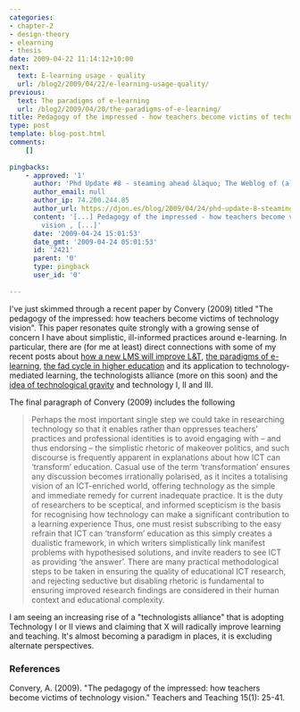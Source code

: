 ```yaml
---
categories:
- chapter-2
- design-theory
- elearning
- thesis
date: 2009-04-22 11:14:12+10:00
next:
  text: E-learning usage - quality
  url: /blog2/2009/04/22/e-learning-usage-quality/
previous:
  text: The paradigms of e-learning
  url: /blog2/2009/04/20/the-paradigms-of-e-learning/
title: Pedagogy of the impressed - how teachers become victims of technology vision
type: post
template: blog-post.html
comments:
    []
    
pingbacks:
    - approved: '1'
      author: 'Phd Update #8 - steaming ahead &laquo; The Weblog of (a) David Jones'
      author_email: null
      author_ip: 74.200.244.85
      author_url: https://djon.es/blog/2009/04/24/phd-update-8-steaming-ahead/
      content: '[...] Pedagogy of the impressed - how teachers become victims of technology
        vision , [...]'
      date: '2009-04-24 15:01:53'
      date_gmt: '2009-04-24 05:01:53'
      id: '2421'
      parent: '0'
      type: pingback
      user_id: '0'
    
---
```

I've just skimmed through a recent paper by Convery (2009) titled "The pedagogy of the impressed: how teachers become victims of technology vision". This paper resonates quite strongly with a growing sense of concern I have about simplistic, ill-informed practices around e-learning. In particular, there are (for me at least) direct connections with some of my recent posts about [how a new LMS will improve L&T](/blog2/2009/04/20/performance-degradation-impact-of-new-lms-implementation/), [the paradigms of e-learning](/blog2/2009/04/20/the-paradigms-of-e-learning/), [the fad cycle in higher education](/blog2/2009/04/06/birnbaums-fad-cycle-in-higher-education/) and its application to technology-mediated learning, the technologists alliance (more on this soon) and the [idea of technological gravity](/blog2/2009/04/09/edupunk-rules-technology-i-ii-and-3-understanding-and-improving-the-practice-of-instructional-technology/) and technology I, II and III.

The final paragraph of Convery (2009) includes the following

> Perhaps the most important single step we could take in researching technology so that it enables rather than oppresses teachers’ practices and professional identities is to avoid engaging with – and thus endorsing – the simplistic rhetoric of makeover politics, and such discourse is frequently apparent in explanations about how ICT can ‘transform’ education. Casual use of the term ‘transformation’ ensures any discussion becomes irrationally polarised, as it incites a totalising vision of an ICT-enriched world, offering technology as the simple and immediate remedy for current inadequate practice. It is the duty of researchers to be sceptical, and informed scepticism is the basis for recognising how technology can make a significant contribution to a learning experience Thus, one must resist subscribing to the easy refrain that ICT can ‘transform’ education as this simply creates a dualistic framework, in which writers simplistically link manifest problems with hypothesised solutions, and invite readers to see ICT as providing ‘the answer’. There are many practical methodological steps to be taken in ensuring the quality of educational ICT research, and rejecting seductive but disabling rhetoric is fundamental to ensuring improved research findings are considered in their human context and educational complexity.

I am seeing an increasing rise of a "technologists alliance" that is adopting Technology I or II views and claiming that X will radically improve learning and teaching. It's almost becoming a paradigm in places, it is excluding alternate perspectives.

### References

Convery, A. (2009). "The pedagogy of the impressed: how teachers become victims of technology vision." Teachers and Teaching 15(1): 25-41.